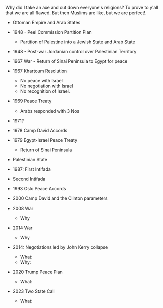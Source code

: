 
Why did I take an axe and cut down everyone's religions?
To prove to y'all that we are all flawed.
But then Muslims are like, but we are perfect!.

- Ottoman Empire and Arab States
- 1948 - Peel Commission Partition Plan
	- Partition of Palestine into a Jewish State and Arab State
- 1948 - Post-war Jordanian control over Palestinian Territory
- 1967 War - Return of Sinai Peninsula to Egypt for peace
- 1967 Khartoum Resolution
	- No peace with Israel
	- No negotiation with Israel
	- No recognition of Israel.
- 1969 Peace Treaty
	- Arabs responded with 3 Nos
- 1971?
- 1978 Camp David Accords
- 1979 Egypt-Israel Peace Treaty
	- Return of Sinai Peninsula

- Palestinian State


- 1987: First Intifada
- Second Intifada

- 1993 Oslo Peace Accords
- 2000 Camp David and the Clinton parameters

- 2008 War
	- Why
- 2014 War
	- Why
- 2014: Negotiations led by John Kerry collapse
	- What:
	- Why:
- 2020 Trump Peace Plan
	- What:
- 2023 Two State Call
	- What: